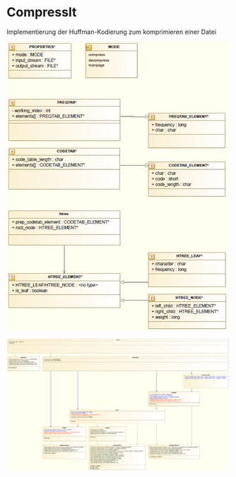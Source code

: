 CompressIt
==========

Implementierung der Huffman-Kodierung zum komprimieren einer Datei

![Verteilungsdiagramm](Konzept/Verteilungsdiagramm.PNG)

![ModulDiagramm](Konzept/huffman%20Class%20diagram.png)

